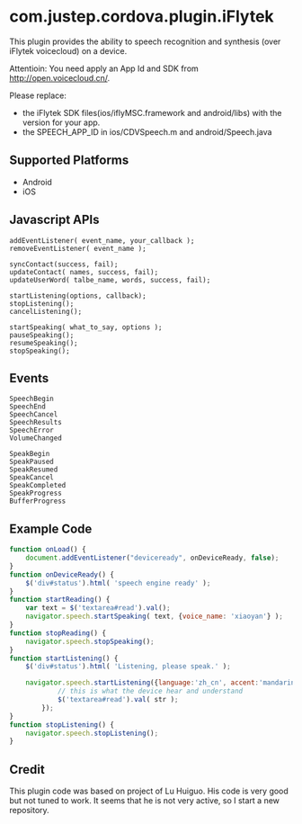 # com.justep.cordova.plugin.iFlytek #

This plugin provides the ability to speech recognition and synthesis (over iFlytek voicecloud) on a device.


Attentioin: You need apply an App Id and SDK from http://open.voicecloud.cn/.

Please replace:
- the iFlytek SDK files(ios/iflyMSC.framework and android/libs) with the version for your app.
- the SPEECH_APP_ID in ios/CDVSpeech.m and android/Speech.java

## Supported Platforms ##

* Android
* iOS

## Javascript APIs ##

    addEventListener( event_name, your_callback );
    removeEventListener( event_name );

    syncContact(success, fail);
    updateContact( names, success, fail);
    updateUserWord( talbe_name, words, success, fail);

    startListening(options, callback);
    stopListening();
    cancelListening();
    
    startSpeaking( what_to_say, options );
    pauseSpeaking();
    resumeSpeaking();
    stopSpeaking();
    
## Events ##
    
    SpeechBegin
    SpeechEnd
    SpeechCancel
    SpeechResults
    SpeechError  
    VolumeChanged

    SpeakBegin
    SpeakPaused
    SpeakResumed
    SpeakCancel
    SpeakCompleted 
    SpeakProgress
    BufferProgress
    
## Example Code ##
```javascript
function onLoad() {
    document.addEventListener("deviceready", onDeviceReady, false);
}
function onDeviceReady() {
	$('div#status').html( 'speech engine ready' );
}
function startReading() {
	var text = $('textarea#read').val();
	navigator.speech.startSpeaking( text, {voice_name: 'xiaoyan'} );
}
function stopReading() {
	navigator.speech.stopSpeaking();
}
function startListening() {
	$('div#status').html( 'Listening, please speak.' );

	navigator.speech.startListening({language:'zh_cn', accent:'mandarin'} function(str) {
            // this is what the device hear and understand
            $('textarea#read').val( str );
        });
}
function stopListening() {
	navigator.speech.stopListening();
}
```

## Credit ##

This plugin code was based on project of Lu Huiguo. His code is very good but not tuned to work. 
It seems that he is not very active, so I start a new repository.

 
